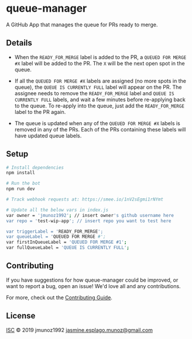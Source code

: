 # queue-manager

A GitHub App that manages the queue for PRs ready to merge.

## Details
- When the `READY_FOR_MERGE` label is added to the PR, a `QUEUED FOR MERGE #X` label will be added to the PR. The `X`  will be the next open spot in the queue.

- If all the `QUEUED FOR MERGE #X` labels are assigned (no more spots in the queue), the `QUEUE IS CURRENTLY FULL` label will appear on the PR. The assignee needs to remove the `READY_FOR_MERGE` label and `QUEUE IS CURRENTLY FULL` labels, and wait a few minutes before re-applying back to the queue. To re-apply into the queue, just add the `READY_FOR_MERGE` label to the PR again.

- The queue is updated when any of the `QUEUED FOR MERGE #X` labels is removed in any of the PRs. Each of the PRs containing these labels will have updated queue labels.


## Setup

```sh
# Install dependencies
npm install

# Run the bot
npm run dev

# Track webhook requests at: https://smee.io/1nV2sEgmi1rNYmt

# Update all the below vars in index.js
var owner = 'jmunoz1992'; // insert owner's github username here
var repo = 'test-wip-app'; // insert repo you want to test here

var triggerLabel = 'READY_FOR_MERGE';
var queueLabel = 'QUEUED FOR MERGE #';
var firstInQueueLabel = 'QUEUED FOR MERGE #1';
var fullQueueLabel = 'QUEUE IS CURRENTLY FULL';
```

## Contributing

If you have suggestions for how queue-manager could be improved, or want to report a bug, open an issue! We'd love all and any contributions.

For more, check out the [Contributing Guide](CONTRIBUTING.md).

## License

[ISC](LICENSE) © 2019 jmunoz1992 <jasmine.esplago.munoz@gmail.com>
